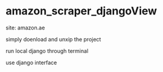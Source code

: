# amazon_scraper_djangoView
site: amazon.ae

simply doenload and unxip the project

run local django through terminal

use django interface
